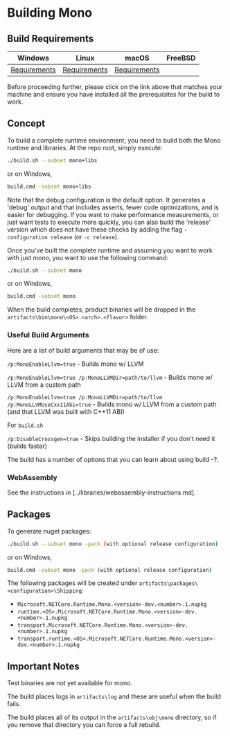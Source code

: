 # Building Mono

## Build Requirements

| Windows  | Linux    | macOS    | FreeBSD  |
| :------: | :------: | :------: | :------: |
| [Requirements](../../requirements/windows-requirements.md) | [Requirements](../../requirements/linux-requirements.md) | [Requirements](../../requirements/macos-requirements.md) |

Before proceeding further, please click on the link above that matches your machine and ensure you have installed all the prerequisites for the build to work.

## Concept

To build a complete runtime environment, you need to build both the Mono runtime and libraries.  At the repo root, simply execute:

```bash
./build.sh --subset mono+libs
```
or on Windows,
```bat
build.cmd -subset mono+libs
```
Note that the debug configuration is the default option. It generates a 'debug' output and that includes asserts, fewer code optimizations, and is easier for debugging. If you want to make performance measurements, or just want tests to execute more quickly, you can also build the 'release' version which does not have these checks by adding the flag `-configuration release` (or `-c release`).


Once you've built the complete runtime and assuming you want to work with just mono, you want to use the following command:

```bash
./build.sh --subset mono
```
or on Windows,
```bat
build.cmd -subset mono
```
When the build completes, product binaries will be dropped in the `artifacts\bin\mono\<OS>.<arch>.<flavor>` folder.

### Useful Build Arguments
Here are a list of build arguments that may be of use:

`/p:MonoEnableLlvm=true` - Builds mono w/ LLVM

`/p:MonoEnableLlvm=true /p:MonoLLVMDir=path/to/llvm` - Builds mono w/ LLVM from a custom path

`/p:MonoEnableLlvm=true /p:MonoLLVMDir=path/to/llvm /p:MonoLLVMUseCxx11Abi=true` - Builds mono w/ LLVM
from a custom path (and that LLVM was built with C++11 ABI)

For `build.sh`

`/p:DisableCrossgen=true` - Skips building the installer if you don't need it (builds faster)

The build has a number of options that you can learn about using build -?.

### WebAssembly

See the instructions in [../libraries/webassembly-instructions.md].

## Packages

To generate nuget packages:

```bash
./build.sh --subset mono -pack (with optional release configuration)
```
or on Windows,
```bat
build.cmd -subset mono -pack (with optional release configuration)
```

The following packages will be created under `artifacts\packages\<configuration>\Shipping`:

- `Microsoft.NETCore.Runtime.Mono.<version>-dev.<number>.1.nupkg`
- `runtime.<OS>.Microsoft.NETCore.Runtime.Mono.<version>-dev.<number>.1.nupkg`
- `transport.Microsoft.NETCore.Runtime.Mono.<version>-dev.<number>.1.nupkg`
- `transport.runtime.<OS>.Microsoft.NETCore.Runtime.Mono.<version>-dev.<number>.1.nupkg`

## Important Notes

Test binaries are not yet available for mono.

The build places logs in `artifacts\log` and these are useful when the build fails.

The build places all of its output in the `artifacts\obj\mono` directory, so if you remove that directory you can force a
full rebuild.
